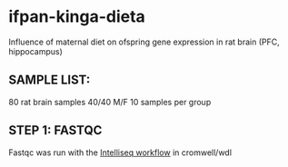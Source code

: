 # ifpan-kinga-dieta
Influence of maternal diet on ofspring gene expression in rat brain (PFC, hippocampus)

## SAMPLE LIST:
80 rat brain samples
40/40 M/F
10 samples per group

## STEP 1: FASTQC
Fastqc was run with the [Intelliseq workflow](https://gitlab.com/intelliseq/workflows/raw/dev/src/main/wdl/tasks/generate-fastqc-report/v0.1/generate-fastqc-report.wdl) in cromwell/wdl

